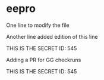 # eepro


One line to modify the file




Another line added edition of this line


THIS IS THE SECRET ID: 545



Adding a PR for GG checkruns








THIS IS THE SECRET ID: 545
